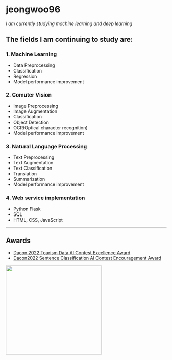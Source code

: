 # jeongwoo96
 

*I am currently studying machine learning and deep learning*



## The fields I am continuing to study are:
### 1. Machine Learning
  + Data Preprocessing
  + Classification
  + Regression
  + Model performance improvement

### 2. Comuter Vision
  + Image Preprocessing
  + Image Augmentation
  + Classification
  + Object Detection
  + OCR(Optical character recognition)
  + Model performance improvement

### 3. Natural Language Processing
  + Text Preprocessing
  + Text Augmentation
  + Text Classification
  + Translation
  + Summarization
  + Model performance improvement

### 4. Web service implementation
  + Python Flask
  + SQL
  + HTML, CSS, JavaScript


***

## Awards
+ <a href="https://dacon.io/competitions/official/235978/overview/description">Dacon 2022 Tourism Data AI Contest Excellence Award</a>
+ <a href="https://dacon.io/competitions/official/236037/overview/description">Dacon2022 Sentence Classification AI Contest Encouragement Award</a>
<img src="https://media.discordapp.net/attachments/1002189622912221250/1060487598642044948/6b85bddd246b2388.JPG?width=868&height=676" width="300 " height="280">
